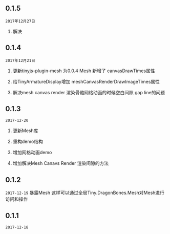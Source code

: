 ## 0.1.5
`2017年12月27日`

1. 解决
## 0.1.4
`2017年12月21日`

1. 更新tinyjs-plugin-mesh 为0.0.4 Mesh 新增了 canvasDrawTimes属性

2. 给TinyArmatureDisplay增加 meshCanvasRenderDrawImageTimes属性

3. 解决mesh canvas render 渲染骨骼网格动画的时候空白间隙 gap line的问题

## 0.1.3
`2017-12-20`

1. 更新Mesh库

2. 重构demo结构

3. 增加网格动画demo

4. 增加解决Mesh Canavs Render 渲染间隙的方法


## 0.1.2

`2017-12-19` 暴露Mesh 这样可以通过全局Tiny.DragonBones.Mesh对Mesh进行访问和操作

## 0.1.1

`2017-12-18`


